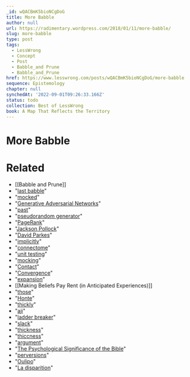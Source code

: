 ```yaml
---
_id: wQACBmK5bioNCgDoG
title: More Babble
author: null
url: https://radimentary.wordpress.com/2018/01/11/more-babble/
slug: more-babble
type: post
tags:
  - LessWrong
  - Concept
  - Post
  - Babble_and Prune
  - Babble_and_Prune
href: https://www.lesswrong.com/posts/wQACBmK5bioNCgDoG/more-babble
sequence: Epistemology
chapter: null
synchedAt: '2022-09-01T09:26:33.166Z'
status: todo
collection: Best of LessWrong
book: A Map That Reflects the Territory
---
```


# More Babble


# Related

- [[Babble and Prune]]
- "[last babble](https://radimentary.wordpress.com/2018/01/10/babble/)"
- "[mocked](https://en.wikipedia.org/wiki/Mock_object)"
- "[Generative Adversarial Networks](https://en.wikipedia.org/wiki/Generative_adversarial_network)"
- "[past](https://radimentary.wordpress.com/2017/12/15/high-resolution/#more-2183)"
- "[pseudorandom generator](https://en.wikipedia.org/wiki/Pseudorandom_number_generator)"
- "[PageRank](https://en.wikipedia.org/wiki/PageRank#PageRank_of_an_undirected_graph)"
- "[Jackson Pollock](https://www.google.com/search?rlz=1C1CHBF_enUS722US722&biw=1920&bih=950&tbm=isch&sa=1&ei=aNZXWvLqMIa4jAPBmZjoDw&q=jackson+pollock&oq=jackson+pollock&gs_l=psy-ab.3...0.0.0.14218.0.0.0.0.0.0.0.0..0.0....0...1c..64.psy-ab..0.0.0....0.4jZTVLeSYo0)"
- "[David Parkes](http://www.eecs.harvard.edu/~parkes/)"
- "[implicitly](https://en.wikipedia.org/wiki/Implicit_graph)"
- "[connectome](https://en.wikipedia.org/wiki/Connectome)"
- "[unit testing](https://en.wikipedia.org/wiki/Unit_testing)"
- "[mocking](https://en.wikipedia.org/wiki/Mock_object)"
- "[Contact](https://www.quora.com/How-do-you-play-the-word-game-Contact)"
- "[Convergence](https://h2g2.com/edited_entry/A906644)"
- "[expansion](https://en.wikipedia.org/wiki/Expander_graph)"
- [[Making Beliefs Pay Rent (in Anticipated Experiences)]]
- "[those](https://en.wikipedia.org/wiki/Ramanujan_graph)"
- "[Honte](https://senseis.xmp.net/?Honte)"
- "[thickly](https://senseis.xmp.net/?Thickness)"
- "[aji](https://senseis.xmp.net/?Aji)"
- "[ladder breaker](https://senseis.xmp.net/?LadderBreaker)"
- "[slack](https://thezvi.wordpress.com/2017/09/30/slack/)"
- "[thickness](https://senseis.xmp.net/?Thickness)"
- "[thiccness](https://www.urbandictionary.com/define.php?term=Thiccness)"
- "[argument](https://radimentary.wordpress.com/2017/12/15/high-resolution/)"
- "[The Psychological Significance of the Bible](https://www.youtube.com/watch?v=f-wWBGo6a2w)"
- "[perversions](https://en.wikipedia.org/wiki/Bible_conspiracy_theory)"
- "[Oulipo](https://en.wikipedia.org/wiki/Oulipo)"
- "[La disparition](https://en.wikipedia.org/wiki/La_disparition)"